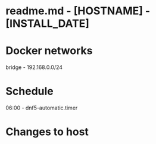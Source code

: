 # readme.md - [HOSTNAME] - [INSTALL_DATE]

# Docker networks
bridge - 192.168.0.0/24

# Schedule 
06:00 - dnf5-automatic.timer

# Changes to host
